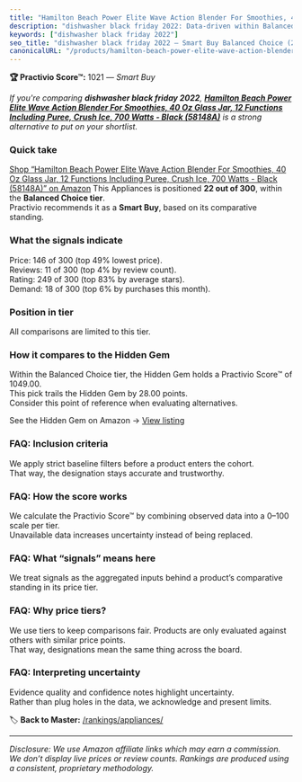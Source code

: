 ```yaml
---
title: "Hamilton Beach Power Elite Wave Action Blender For Smoothies, 40 Oz Glass Jar, 12 Functions Including Puree, Crush Ice, 700 Watts - Black (58148A)"
description: "dishwasher black friday 2022: Data-driven within Balanced Choice ranking using the Practivio Score™. Positioned by quality, value, demand, findability, momentu…"
keywords: ["dishwasher black friday 2022"]
seo_title: "dishwasher black friday 2022 — Smart Buy Balanced Choice (2025)"
canonicalURL: "/products/hamilton-beach-power-elite-wave-action-blender-for-smoothies-40-oz-glass-jar-12-functions-including-puree-crush-ice-700-watts-black-58148a-B00EI7DPI0/"
---
```


**🏆 Practivio Score™:** 1021 — _Smart Buy_


*If you're comparing **dishwasher black friday 2022**, **[Hamilton Beach Power Elite Wave Action Blender For Smoothies, 40 Oz Glass Jar, 12 Functions Including Puree, Crush Ice, 700 Watts - Black (58148A)](https://www.amazon.com/dp/B00EI7DPI0?tag=practivio-20)** is a strong alternative to put on your shortlist.*
### Quick take
[Shop “Hamilton Beach Power Elite Wave Action Blender For Smoothies, 40 Oz Glass Jar, 12 Functions Including Puree, Crush Ice, 700 Watts - Black (58148A)” on Amazon](https://www.amazon.com/dp/B00EI7DPI0?tag=practivio-20)
This Appliances is positioned **22 out of 300**, within the **Balanced Choice tier**.  
Practivio recommends it as a **Smart Buy**, based on its comparative standing.

### What the signals indicate
Price: 146 of 300 (top 49% lowest price).  
Reviews: 11 of 300 (top 4% by review count).  
Rating: 249 of 300 (top 83% by average stars).  
Demand: 18 of 300 (top 6% by purchases this month).

### Position in tier
All comparisons are limited to this tier.

### How it compares to the Hidden Gem
Within the Balanced Choice tier, the Hidden Gem holds a Practivio Score™ of 1049.00.  
This pick trails the Hidden Gem by 28.00 points.  
Consider this point of reference when evaluating alternatives.  

See the Hidden Gem on Amazon → [View listing](https://www.amazon.com/dp/B01FHOWYA2?tag=practivio-20)

### FAQ: Inclusion criteria
We apply strict baseline filters before a product enters the cohort.  
That way, the designation stays accurate and trustworthy.

### FAQ: How the score works
We calculate the Practivio Score™ by combining observed data into a 0–100 scale per tier.  
Unavailable data increases uncertainty instead of being replaced.

### FAQ: What “signals” means here
We treat signals as the aggregated inputs behind a product’s comparative standing in its price tier.

### FAQ: Why price tiers?
We use tiers to keep comparisons fair. Products are only evaluated against others with similar price points.  
That way, designations mean the same thing across the board.

### FAQ: Interpreting uncertainty
Evidence quality and confidence notes highlight uncertainty.  
Rather than plug holes in the data, we acknowledge and present limits.


🏷️ **Back to Master:** [/rankings/appliances/](/rankings/appliances/)

---
_Disclosure: We use Amazon affiliate links which may earn a commission. We don’t display live prices or review counts. Rankings are produced using a consistent, proprietary methodology._

